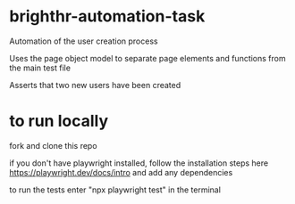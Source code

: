 # brighthr-automation-task

Automation of the user creation process

Uses the page object model to separate page elements and functions from the main test file

Asserts that two new users have been created

# to run locally

fork and clone this repo

if you don't have playwright installed, follow the installation steps here https://playwright.dev/docs/intro and add any dependencies

to run the tests enter "npx playwright test" in the terminal
